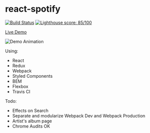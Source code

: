 # react-spotify
[![Build Status](https://travis-ci.org/dnl1/react-spotify.svg?branch=master)](https://travis-ci.org/dnl1/react-spotify)
[![Lighthouse score: 85/100](https://lighthouse-badge.appspot.com/?score=100&compact&category=PWA)](https://dnl1.github.io/react-spotify/)

[Live Demo](http://dnl1.github.io/react-spotify)

![Demo Animation](../assets/react-spotify-demo-1.PNG?raw=true)

Using:
- React
- Redux
- Webpack
- Styled Components
- BEM
- Flexbox
- Travis CI

Todo:
- Effects on Search
- Separate and modularize Webpack Dev and Webpack Production
- Artist's album page
- Chrome Audits OK
